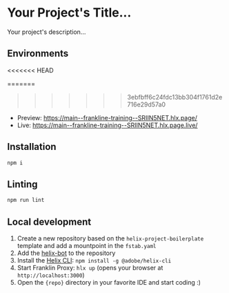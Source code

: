 # Your Project's Title...
Your project's description...

## Environments
<<<<<<< HEAD

=======
>>>>>>> 3ebfbff6c24fdc13bb304f1761d2e716e29d57a0
- Preview: https://main--frankline-training--SRIIN5NET.hlx.page/
- Live: https://main--frankline-training--SRIIN5NET.hlx.page.live/

## Installation

```sh
npm i
```

## Linting

```sh
npm run lint
```

## Local development

1. Create a new repository based on the `helix-project-boilerplate` template and add a mountpoint in the `fstab.yaml`
1. Add the [helix-bot](https://github.com/apps/helix-bot) to the repository
1. Install the [Helix CLI](https://github.com/adobe/helix-cli): `npm install -g @adobe/helix-cli`
1. Start Franklin Proxy: `hlx up` (opens your browser at `http://localhost:3000`)
1. Open the `{repo}` directory in your favorite IDE and start coding :)
